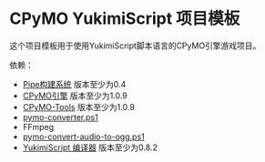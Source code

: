 # CPyMO YukimiScript 项目模板

这个项目模板用于使用YukimiScript脚本语言的CPyMO引擎游戏项目。

依赖：

* [Pipe构建系统](https://github.com/Strrationalism/Pipe) 版本至少为0.4
* [CPyMO引擎](https://github.com/Strrationalism/CPyMO) 版本至少为1.0.9
* [CPyMO-Tools](https://github.com/Strrationalism/CPyMO) 版本至少为1.0.9
* [pymo-converter.ps1](https://github.com/Strrationalism/CPyMO)
* FFmpeg
* [pymo-convert-audio-to-ogg.ps1]((https://github.com/Strrationalism/CPyMO))
* [YukimiScript 编译器](https://github.com/Strrationalism/YukimiScript) 版本至少为0.8.2


